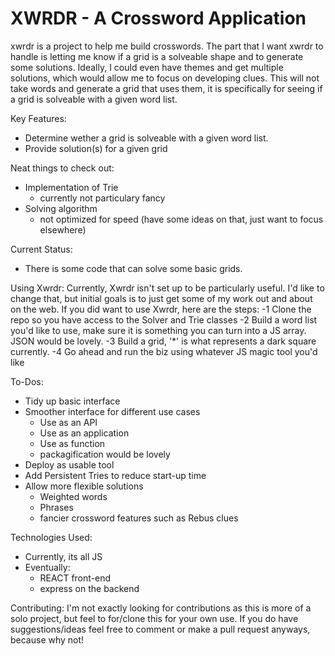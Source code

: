 # XWRDR - A Crossword Application

xwrdr is a project to help me build crosswords. The part that I want xwrdr to handle is letting me know if a grid is a solveable shape and to generate some solutions. Ideally, I could even have themes and get multiple solutions, which would allow me to focus on developing clues. This will not take words and generate a grid that uses them, it is specifically for seeing if a grid is solveable with a given word list.


Key Features:
- Determine wether a grid is solveable with a given word list.
- Provide solution(s) for a given grid

Neat things to check out:
- Implementation of Trie
    - currently not particulary fancy
- Solving algorithm
    - not optimized for speed (have some ideas on that, just want to focus elsewhere)

Current Status:
- There is some code that can solve some basic grids.

Using Xwrdr:
Currently, Xwrdr isn't set up to be particularly useful. I'd like to change that, but initial goals is to just get some of my work out and about on the web. If you did want to use Xwrdr, here are the steps:
-1 Clone the repo so you have access to the Solver and Trie classes
-2 Build a word list you'd like to use, make sure it is something you can turn into a JS array. JSON would be lovely.
-3 Build a grid, '*' is what represents a dark square currently.
-4 Go ahead and run the biz using whatever JS magic tool you'd like

To-Dos:
- Tidy up basic interface
- Smoother interface for different use cases
    - Use as an API
    - Use as an application
    - Use as function
    - packagification would be lovely
- Deploy as usable tool
- Add Persistent Tries to reduce start-up time
- Allow more flexible solutions
    - Weighted words
    - Phrases
    - fancier crossword features such as Rebus clues

Technologies Used:
- Currently, its all JS
- Eventually:
    - REACT front-end
    - express on the backend

Contributing:
I'm not exactly looking for contributions as this is more of a solo project, but feel to for/clone this for your own use. If you do have suggestions/ideas feel free to comment or make a pull request anyways, because why not!